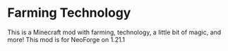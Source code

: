 
Farming Technology
=======

This is a Minecraft mod with farming, technology, a little bit of magic, and more!
This mod is for NeoForge on 1.21.1